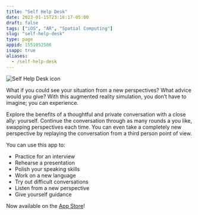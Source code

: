 ```yaml
---
title: "Self Help Desk"
date: 2023-01-15T23:16:17-05:00
draft: false
tags: ["iOS", "AR", "Spatial Computing"]
slug: "self-help-desk"
type: page
appid: 1551052586
isapp: true
aliases:
  - /self-help-desk
---
```


![Self Help Desk icon](/images/self-help-desk-icon.png)

What if you could see your situation from a new perspectives? What advice would you give? With this augmented reality simulation, you don’t have to imagine; you can experience.

Explore the benefits of a thoughtful and private conversation with a close ally: yourself. Continue the conversation through as many rounds a you like, swapping perspectives each time. You can even take a completely new perspective by replaying the conversation from a third person point of view.

You can use this app to:

- Practice for an interview
- Rehearse a presentation
- Polish your speaking skills
- Work on a new language
- Try out difficult conversations
- Listen from a new perspective
- Give yourself guidance

Now available on the [App Store](https://apps.apple.com/us/app/self-help-desk/id1551052586)!
